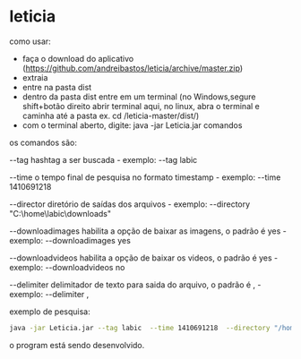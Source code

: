 leticia
=======
como usar:
- faça o download do aplicativo (https://github.com/andreibastos/leticia/archive/master.zip)
- extraia
- entre na pasta dist
- dentro da pasta dist entre em um terminal (no Windows,segure shift+botão direito abrir terminal aqui, no linux, abra o terminal e caminha até a pasta ex. cd /leticia-master/dist/)
- com o terminal aberto, digite: java -jar Leticia.jar comandos	
		
os comandos são:

--tag 
	hashtag a ser buscada
	- exemplo: --tag labic

--time 
	o tempo final de pesquisa no formato timestamp
	- exemplo: --time 1410691218

--director
	diretório de saídas dos arquivos
	- exemplo: --directory "C:\\home\\labic\\downloads"

--downloadimages 
	habilita a opção de baixar as imagens, o padrão é yes 
	- exemplo: --downloadimages yes 

--downloadvideos 
	habilita a opção de baixar os videos, o padrão é yes
	- exemplo: --downloadvideos no 

--delimiter 
	delimitador de texto para saida do arquivo, o padrão é ,
	- exemplo: --delimiter ,


exemplo de pesquisa:
```sh
java -jar Leticia.jar --tag labic  --time 1410691218  --directory "/home/labic/downloads" --downloadimages yes --downloadvideos yes  --delimiter ,
```


o program está sendo desenvolvido.
